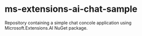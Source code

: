 # ms-extensions-ai-chat-sample
Repository containing a simple chat concole application using Microsoft.Extensions.AI NuGet package.

